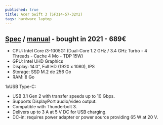 ```yaml
---
published: true
title: Acer Swift 3 (SF314-57-32Y2)
tags: hardware laptop
---
```

## [Spec](https://www.ldlc.com/fiche/PB00391633.html?offerId=AR202008120030) / [manual](https://global-download.acer.com/GDFiles/Document/User%20Manual/User%20Manual_Acer_3.0_A_A.pdf?acerid=637049004761242788&Step1=ULTRA-THIN&Step2=SWIFT&Step3=SF314-57G&OS=ALL&LC=en&BC=ACER&SC=EMEA_27) - bought in 2021 - 689€
- CPU: Intel Core i3-1005G1 (Dual-Core 1.2 GHz / 3.4 GHz Turbo - 4 Threads - Cache 4 Mo - TDP 15W) 
- GPU:  Intel UHD Graphics 
- Display: 14.0”, Full HD (1920 x 1080), IPS
- Storage: SSD M.2 de 256 Go
- RAM: 8 Go 

1xUSB Type-C:
- USB 3.1 Gen 2 with transfer speeds up to 10 Gbps.
- Supports DisplayPort audio/video output.
- Compatible with Thunderbolt 3.
- Delivers up to 3 A at 5 V DC for USB charging.
- DC-in:  requires  power  adapter  or  power source providing 65 W  at 20 V.
